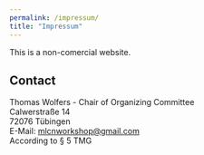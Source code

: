 ```yaml
---
permalink: /impressum/
title: "Impressum"
---
```

This is a non-comercial website.

## Contact
Thomas Wolfers - Chair of Organizing Committee
<br>
Calwerstraße 14
<br>
72076 Tübingen 
<br>
E-Mail: mlcnworkshop@gmail.com 
<br>
According to § 5 TMG
